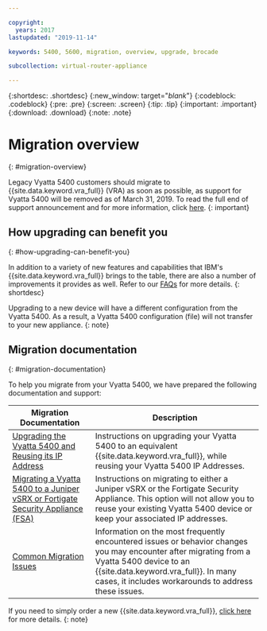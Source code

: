 ```yaml
---

copyright:
  years: 2017
lastupdated: "2019-11-14"

keywords: 5400, 5600, migration, overview, upgrade, brocade

subcollection: virtual-router-appliance

---
```


{:shortdesc: .shortdesc}
{:new_window: target="_blank_"}
{:codeblock: .codeblock}
{:pre: .pre}
{:screen: .screen}
{:tip: .tip}
{:important: .important}
{:download: .download}
{:note: .note}

# Migration overview
{: #migration-overview}

Legacy Vyatta 5400 customers should migrate to {{site.data.keyword.vra_full}} (VRA) as soon as possible, as support for Vyatta 5400 will be removed as of March 31, 2019. To read the full end of support announcement and for more information, click [here](/docs/virtual-router-appliance?topic=virtual-router-appliance-vyatta-5400-end-of-support-announcement).
{: important}

## How upgrading can benefit you
{: #how-upgrading-can-benefit-you}

In addition to a variety of new features and capabilities that IBM's {{site.data.keyword.vra_full}} brings to the table, there are also a number of improvements it provides as well. Refer to our [FAQs](/docs/virtual-router-appliance?topic=virtual-router-appliance-faqs-for-ibm-virtual-router-appliance#what-improvements-does-the-virtual-router-appliance-vyatta-5600-have-over-the-vyatta-5400-) for more details.
{: shortdesc}

Upgrading to a new device will have a different configuration from the Vyatta 5400. As a result, a Vyatta 5400 configuration (file) will not transfer to your new appliance.
{: note}

## Migration documentation
{: #migration-documentation}

To help you migrate from your Vyatta 5400, we have prepared the following documentation and support:

| Migration Documentation | Description |
| ------------- | ------------- |
| [Upgrading the Vyatta 5400 and Reusing its IP Address](/docs/virtual-router-appliance?topic=virtual-router-appliance-upgrading-the-vyatta-5400-and-reusing-its-ip-addresses) | Instructions on upgrading your Vyatta 5400 to an equivalent {{site.data.keyword.vra_full}}, while reusing your Vyatta 5400 IP Addresses. |
| [Migrating a Vyatta 5400 to a Juniper vSRX or Fortigate Security Appliance (FSA)](/docs/virtual-router-appliance?topic=virtual-router-appliance-migrating-a-vyatta-5400-to-a-juniper-vsrx-or-fortigate-security-appliance-fsa-10gbps) | Instructions on migrating to either a Juniper vSRX or the Fortigate Security Appliance. This option will not allow you to reuse your existing Vyatta 5400 device or keep your associated IP addresses. |
| [Common Migration Issues](/docs/virtual-router-appliance?topic=virtual-router-appliance-vyatta-5400-common-migration-issues)  | Information on the most frequently encountered issues or behavior changes you may encounter after migrating from a Vyatta 5400 device to an {{site.data.keyword.vra_full}}. In many cases, it includes workarounds to address these issues. |

If you need to simply order a new {{site.data.keyword.vra_full}}, [click here](/docs/virtual-router-appliance?topic=virtual-router-appliance-getting-started) for more details.
{: note}

